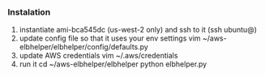 ### Instalation

1.	instantiate ami-bca545dc (us-west-2 only) and ssh to it (ssh ubuntu@<SOME IP>)
2.	update config file so that it uses your env settings
    vim ~/aws-elbhelper/elbhelper/config/defaults.py
3.	update AWS credentials
    vim ~/.aws/credentials
4.	run it
    cd ~/aws-elbhelper/elbhelper
    python elbhelper.py
